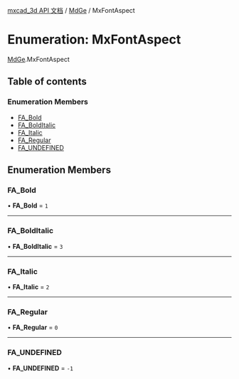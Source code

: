 [mxcad_3d API 文档](../README.md) / [MdGe](../modules/MdGe.md) / MxFontAspect

# Enumeration: MxFontAspect

[MdGe](../modules/MdGe.md).MxFontAspect

## Table of contents

### Enumeration Members

- [FA\_Bold](MdGe.MxFontAspect.md#fa_bold)
- [FA\_BoldItalic](MdGe.MxFontAspect.md#fa_bolditalic)
- [FA\_Italic](MdGe.MxFontAspect.md#fa_italic)
- [FA\_Regular](MdGe.MxFontAspect.md#fa_regular)
- [FA\_UNDEFINED](MdGe.MxFontAspect.md#fa_undefined)

## Enumeration Members

### FA\_Bold

• **FA\_Bold** = ``1``

___

### FA\_BoldItalic

• **FA\_BoldItalic** = ``3``

___

### FA\_Italic

• **FA\_Italic** = ``2``

___

### FA\_Regular

• **FA\_Regular** = ``0``

___

### FA\_UNDEFINED

• **FA\_UNDEFINED** = ``-1``

